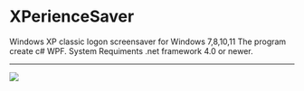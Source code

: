 # XPerienceSaver
Windows XP classic logon screensaver for Windows 7,8,10,11
The program create c# WPF.
System Requiments .net framework 4.0 or newer.

-------------
![](http://tandemradio.hu/wp-content/uploads/xpsaver.jpg)
